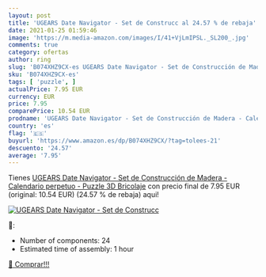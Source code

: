 ```yaml
---
layout: post
title: 'UGEARS Date Navigator - Set de Construcc al 24.57 % de rebaja'
date: 2021-01-25 01:59:46
image: 'https://m.media-amazon.com/images/I/41+VjLmIPSL._SL200_.jpg'
comments: true
category: ofertas
author: ring
slug: 'B074XHZ9CX-es UGEARS Date Navigator - Set de Construcción de Madera -...'
sku: 'B074XHZ9CX-es'
tags: [ 'puzzle', ]
actualPrice: 7.95 EUR
currency: EUR
price: 7.95
comparePrice: 10.54 EUR
prodname: 'UGEARS Date Navigator - Set de Construcción de Madera - Calendario perpetuo - Puzzle 3D Bricolaje'
country: 'es'
flag: '🇪🇸'
buyurl: 'https://www.amazon.es/dp/B074XHZ9CX/?tag=tolees-21'
descuento: '24.57'
average: '7.95'
---
```


Tienes [UGEARS Date Navigator - Set de Construcción de Madera - Calendario perpetuo - Puzzle 3D Bricolaje](https://www.amazon.es/dp/B074XHZ9CX/?tag=tolees-21) con precio final de  7.95 EUR (original: 10.54 EUR) (24.57 %  de rebaja) aqui!

[![UGEARS Date Navigator - Set de Construcc](https://m.media-amazon.com/images/I/41+VjLmIPSL._SL200_.jpg)](https://www.amazon.es/dp/B074XHZ9CX/?tag=tolees-21)

🔎:

- Number of components: 24
- Estimated time of assembly: 1 hour

[🛒 Comprar!!!](https://www.amazon.es/dp/B074XHZ9CX/?tag=tolees-21)
